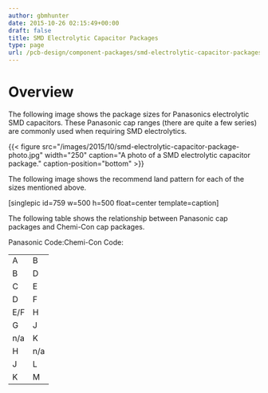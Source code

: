 ```yaml
---
author: gbmhunter
date: 2015-10-26 02:15:49+00:00
draft: false
title: SMD Electrolytic Capacitor Packages
type: page
url: /pcb-design/component-packages/smd-electrolytic-capacitor-packages
---
```


# Overview

The following image shows the package sizes for Panasonics electrolytic SMD capacitors. These Panasonic cap ranges (there are quite a few series) are commonly used when requiring SMD electrolytics.

{{< figure src="/images/2015/10/smd-electrolytic-capacitor-package-photo.jpg" width="250" caption="A photo of a SMD electrolytic capacitor package." caption-position="bottom" >}}

The following image shows the recommend land pattern for each of the sizes mentioned above.

[singlepic id=759 w=500 h=500 float=center template=caption]

The following table shows the relationship between Panasonic cap packages and Chemi-Con cap packages.

<table ><tbody ><tr >Panasonic Code:Chemi-Con Code:</tr><tr >
<td >A
</td>
<td >B
</td></tr><tr >
<td >B
</td>
<td >D
</td></tr><tr >
<td >C
</td>
<td >E
</td></tr><tr >
<td >D
</td>
<td >F
</td></tr><tr >
<td >E/F
</td>
<td >H
</td></tr><tr >
<td >G
</td>
<td >J
</td></tr><tr >
<td >n/a
</td>
<td >K
</td></tr><tr >
<td >H
</td>
<td >n/a
</td></tr><tr >
<td >J
</td>
<td >L
</td></tr><tr >
<td >K
</td>
<td >M
</td></tr></tbody></table>

#  
